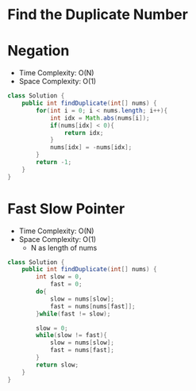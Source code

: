 # Find the Duplicate Number

# Negation

- Time Complexity: O(N)
- Space Complexity: O(1)

```java
class Solution {
    public int findDuplicate(int[] nums) {
        for(int i = 0; i < nums.length; i++){
            int idx = Math.abs(nums[i]);
            if(nums[idx] < 0){
                return idx;
            }
            nums[idx] = -nums[idx];
        }
        return -1;
    }
}
```

# Fast Slow Pointer

- Time Complexity: O(N)
- Space Complexity: O(1)
  - N as length of nums

```java
class Solution {
    public int findDuplicate(int[] nums) {
        int slow = 0,
            fast = 0;
        do{
            slow = nums[slow];
            fast = nums[nums[fast]];
        }while(fast != slow);

        slow = 0;
        while(slow != fast){
            slow = nums[slow];
            fast = nums[fast];
        }
        return slow;
    }
}
```
